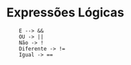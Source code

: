 # Expressões Lógicas
        E --> &&
        OU -> ||
        Não -> !
        Diferente -> !=
        Igual -> ==